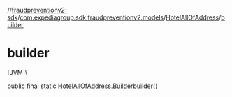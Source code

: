 //[fraudpreventionv2-sdk](../../../index.md)/[com.expediagroup.sdk.fraudpreventionv2.models](../index.md)/[HotelAllOfAddress](index.md)/[builder](builder.md)

# builder

[JVM]\

public final static [HotelAllOfAddress.Builder](-builder/index.md)[builder](builder.md)()
